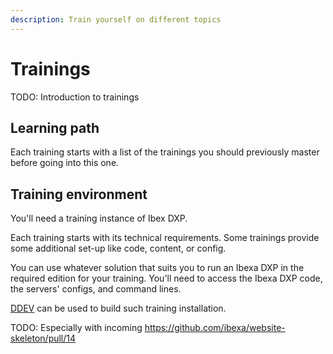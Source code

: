 ```yaml
---
description: Train yourself on different topics
---
```


# Trainings

TODO: Introduction to trainings

## Learning path

Each training starts with a list of the trainings you should previously master before going into this one.

## Training environment

You'll need a training instance of Ibex DXP.

Each training starts with its technical requirements.
Some trainings provide some additional set-up like code, content, or config.

You can use whatever solution that suits you to run an Ibexa DXP in the required edition for your training.
You'll need to access the Ibexa DXP code, the servers' configs, and command lines.

[DDEV](install_with_ddev.md) can be used to build such training installation.

TODO: Especially with incoming https://github.com/ibexa/website-skeleton/pull/14
